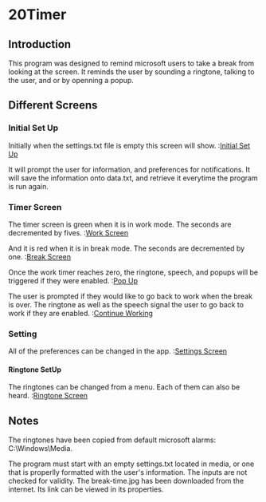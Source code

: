 # 20Timer

## Introduction
This program was designed to remind microsoft users to take a break from looking at the screen. 
It reminds the user by sounding a ringtone, talking to the user, and or by openning a popup. 

## Different Screens
### Initial Set Up
Initially when the settings.txt file is empty this screen will show. 
:[Initial Set Up]()

It will prompt the user for information, and preferences for notifications. 
It will save the information onto data.txt, and retrieve it everytime the program is run again. 

### Timer Screen
The timer screen is green when it is in work mode. The seconds are decremented by fives. 
:[Work Screen]()

And it is red when it is in break mode. The seconds are decremented by one. 
:[Break Screen]()

Once the work timer reaches zero, the ringtone, speech, and popups will be triggered if they were enabled. 
:[Pop Up]()

The user is prompted if they would like to go back to work when the break is over. The ringtone as well as the speech signal the user to go back to work if they are enabled. 
:[Continue Working]()


### Setting
All of the preferences can be changed in the app. 
:[Settings Screen]()

#### Ringtone SetUp 
The ringtones can be changed from a menu. Each of them can also be heard. 
:[Ringtone Screen ](https://github.com/aliraeisdanaei/20_20_20_timer/blob/master/images/RingtoneSetUp.JPG " ")


## Notes
The ringtones have been copied from default microsoft alarms: C:\Windows\Media.

The program must start with an empty settings.txt located in media, or one that is properlly formatted with the user's information. 
The inputs are not checked for validity. 
The break-time.jpg has been downloaded from the internet. Its link can be viewed in its properties.
